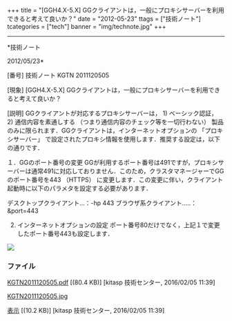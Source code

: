 ﻿+++
title = "[GGH4.X-5.X] GGクライアントは，一般にプロキシサーバーを利用できると考えて良いか？"
date = "2012-05-23"
ttags = ["技術ノート"]
tcategories = ["tech"]
banner = "img/technote.jpg"
+++

-----------------------------------------------------------------------------------------------------------------------------

*技術ノート

2012/05/23*


[番号]
技術ノート KGTN 2011120505

[現象]
[GGH4.X-5.X]
GGクライアントは，一般にプロキシサーバーを利用できると考えて良いか？

[説明]
GGクライアントが対応するプロキシサーバーは， 1) ベーシック認証， 2)
通信内容を素通しする （つまり通信内容のチェック等を一切行わない）
製品のみに限られます．GGクライアントは，インターネットオプションの
「プロキシサーバー」
で設定されたプロキシ情報を使用します．推奨する設定は，以下の通りです．

１．GGのポート番号の変更
GGが利用するポート番号は491ですが，プロキシサーバーは通常491に対応しておりません．このため，クラスタマネージャーでGGのポート番号を443
（HTTPS）
に変更します．この変更に伴い，クライアント起動時に以下のパラメタを設定する必要があります．

デスクトップクライアント...：-hp 443
ブラウザ系クライアント.....：&port=443

2. インターネットオプションの設定
ポート番号80だけでなく，上記１で変更したポート番号443も設定します．

![](http://techreport.kitasp.net/attachments/download/2422/KGTN2011120505.jpg)


### ファイル

 
 


[KGTN2011120505.pdf](http://techreport.kitasp.net/attachments/download/2421/KGTN2011120505.pdf)
 [(80.4 KB)] [kitasp 技術センター, 2016/02/05
11:39]

[KGTN2011120505.jpg](http://techreport.kitasp.net/attachments/download/2422/KGTN2011120505.jpg)

[表示](http://techreport.kitasp.net/attachments/2422/KGTN2011120505.jpg "表示")
 [(10.2 KB)] [kitasp 技術センター, 2016/02/05
11:39]


 


 

